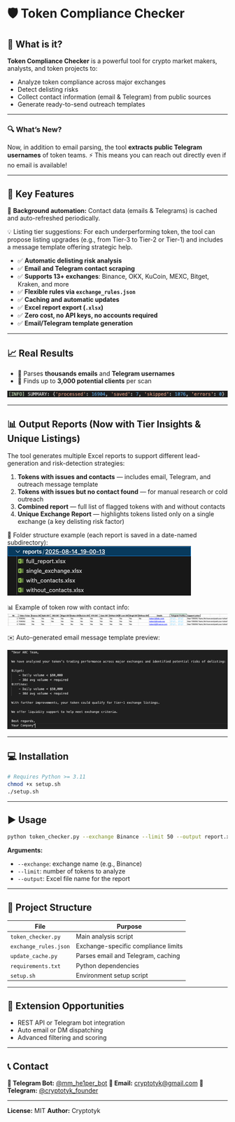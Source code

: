 # 🛡️ Token Compliance Checker

## 🌟 What is it?

**Token Compliance Checker** is a powerful tool for crypto market makers, analysts, and token projects to:

* Analyze token compliance across major exchanges
* Detect delisting risks
* Collect contact information (email & Telegram) from public sources
* Generate ready-to-send outreach templates

---

### 🔍 What’s New?

Now, in addition to email parsing, the tool **extracts public Telegram usernames** of token teams.
⚡ This means you can reach out directly even if no email is available!

---

## 🚀 Key Features

🧠 **Background automation:** Contact data (emails & Telegrams) is cached and auto-refreshed periodically.

💡 Listing tier suggestions: For each underperforming token, the tool can propose listing upgrades (e.g., from Tier-3 to Tier-2 or Tier-1) and includes a message template offering strategic help.

* ✅ **Automatic delisting risk analysis**
* ✅ **Email and Telegram contact scraping**
* ✅ **Supports 13+ exchanges**: Binance, OKX, KuCoin, MEXC, Bitget, Kraken, and more
* ✅ **Flexible rules via `exchange_rules.json`**
* ✅ **Caching and automatic updates**
* ✅ **Excel report export (`.xlsx`)**
* ✅ **Zero cost, no API keys, no accounts required**
* ✅ **Email/Telegram template generation**

---

## 📈 Real Results

* 📩 Parses **thousands emails** and **Telegram usernames**
* 🎯 Finds up to **3,000 potential clients** per scan

![Update Cache Result](assets/update_cache_result.png)

---

## 📊 Output Reports (Now with Tier Insights & Unique Listings)

The tool generates multiple Excel reports to support different lead-generation and risk-detection strategies:

1. **Tokens with issues and contacts** — includes email, Telegram, and outreach message template
2. **Tokens with issues but no contact found** — for manual research or cold outreach
3. **Combined report** — full list of flagged tokens with and without contacts
4. **Unique Exchange Report** — highlights tokens listed only on a single exchange (a key delisting risk factor)

📁 Folder structure example (each report is saved in a date-named subdirectory):
![Report Folder Structure](assets/report_folder_view.png)

📊 Example of token row with contact info:
![Report Example](assets/report_row_sample.png)

✉️ Auto-generated email message template preview:

![Email Template Example](assets/email_template_sample.png)

---

## 💻 Installation

```bash
# Requires Python >= 3.11
chmod +x setup.sh
./setup.sh
```

---

## ▶️ Usage

```bash
python token_checker.py --exchange Binance --limit 50 --output report.xlsx
```

**Arguments:**

* `--exchange`: exchange name (e.g., Binance)
* `--limit`: number of tokens to analyze
* `--output`: Excel file name for the report

---

## 📁 Project Structure

| File                  | Purpose                             |
| --------------------- | ----------------------------------- |
| `token_checker.py`    | Main analysis script                |
| `exchange_rules.json` | Exchange-specific compliance limits |
| `update_cache.py`     | Parses email and Telegram, caching  |
| `requirements.txt`    | Python dependencies                 |
| `setup.sh`            | Environment setup script            |

---

## 🔧 Extension Opportunities

* REST API or Telegram bot integration
* Auto email or DM dispatching
* Advanced filtering and scoring

---

## 📞 Contact

**🤖 Telegram Bot:** [@mm\_he1per\_bot](https://t.me/mm_he1per_bot?start=ref_840941043)
**📩 Email:** [cryptotyk@gmail.com](mailto:cryptotyk@gmail.com)
**📲 Telegram:** [@cryptotyk\_founder](https://t.me/cryptotyk_founder)

---

**License:** MIT
**Author:** Cryptotyk

